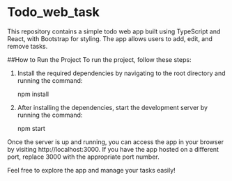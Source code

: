 # Todo_web_task

This repository contains a simple todo web app built using TypeScript and React, with Bootstrap for styling. The app allows users to add, edit, and remove tasks.

##How to Run the Project
To run the project, follow these steps:

1. Install the required dependencies by navigating to the root directory and running the command:

    npm install

2. After installing the dependencies, start the development server by running the command:

    npm start

Once the server is up and running, you can access the app in your browser by visiting http://localhost:3000. If you have the app hosted on a different port, replace 3000 with the appropriate port number.

Feel free to explore the app and manage your tasks easily! 
